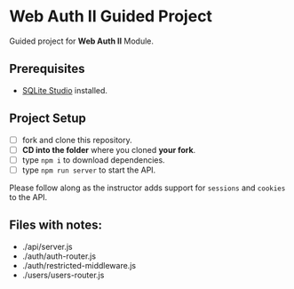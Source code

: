 # Web Auth II Guided Project

Guided project for **Web Auth II** Module.

## Prerequisites

- [SQLite Studio](https://sqlitestudio.pl/index.rvt?act=download) installed.

## Project Setup

- [ ] fork and clone this repository.
- [ ] **CD into the folder** where you cloned **your fork**.
- [ ] type `npm i` to download dependencies.
- [ ] type `npm run server` to start the API.

Please follow along as the instructor adds support for `sessions` and `cookies` to the API.

## Files with notes:
- ./api/server.js
- ./auth/auth-router.js
- ./auth/restricted-middleware.js
- ./users/users-router.js
